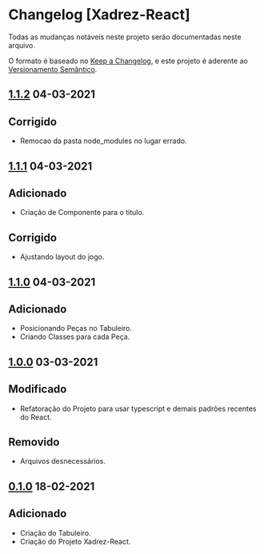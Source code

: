 # Changelog [Xadrez-React]

Todas as mudanças notáveis neste projeto serão documentadas neste arquivo.

O formato é baseado no [Keep a Changelog](https://keepachangelog.com/en/1.0.0/), e este projeto é aderente ao [Versionamento Semântico](https://semver.org/spec/v2.0.0.html).


## [1.1.2] 04-03-2021

## Corrigido

- Remocao da pasta node_modules no lugar errado.

## [1.1.1] 04-03-2021

## Adicionado

- Criação de Componente para o titulo.

## Corrigido 

- Ajustando layout do jogo.

## [1.1.0] 04-03-2021

## Adicionado 

- Posicionando Peças no Tabuleiro.
- Criando Classes para cada Peça.

## [1.0.0] 03-03-2021

## Modificado 

- Refatoração do Projeto para usar typescript e demais padrões recentes do React.

## Removido

- Arquivos desnecessários.

## [0.1.0] 18-02-2021

## Adicionado 

- Criação do Tabuleiro.
- Criação do Projeto Xadrez-React.

[1.1.2]: https://github.com/pratamaycon/xadrez-ia/pull/6/files
[1.1.1]: https://github.com/pratamaycon/xadrez-ia/pull/5/files
[1.1.0]: https://github.com/pratamaycon/xadrez-ia/pull/4/files
[1.0.0]: https://github.com/pratamaycon/xadrez-ia/pull/3/files
[0.1.0]: https://github.com/pratamaycon/xadrez-ia/pull/1/files